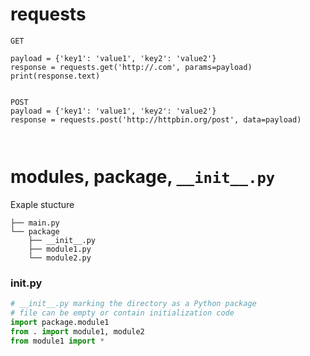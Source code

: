 # requests
```
GET

payload = {'key1': 'value1', 'key2': 'value2'}
response = requests.get('http://.com', params=payload)
print(response.text)


POST
payload = {'key1': 'value1', 'key2': 'value2'}
response = requests.post('http://httpbin.org/post', data=payload)



```

# modules, package, `__init__.py`
Exaple stucture
```
├── main.py
└── package
    ├── __init__.py
    ├── module1.py
    └── module2.py
```

### __init__.py
```py
# __init__.py marking the directory as a Python package
# file can be empty or contain initialization code
import package.module1
from . import module1, module2
from module1 import *
```
